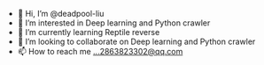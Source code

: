 - 👋 Hi, I’m @deadpool-liu
- 👀 I’m interested in Deep learning and Python crawler
- 🌱 I’m currently learning Reptile reverse
- 💞️ I’m looking to collaborate on Deep learning and Python crawler
- 📫 How to reach me ...2863823302@qq.com

<!---
deadpool-liu/deadpool-liu is a ✨ special ✨ repository because its `README.md` (this file) appears on your GitHub profile.
You can click the Preview link to take a look at your changes.
--->
